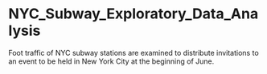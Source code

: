 # NYC_Subway_Exploratory_Data_Analysis
Foot traffic of NYC subway stations are examined to distribute invitations to an event to be held in New York City at the beginning of June.
